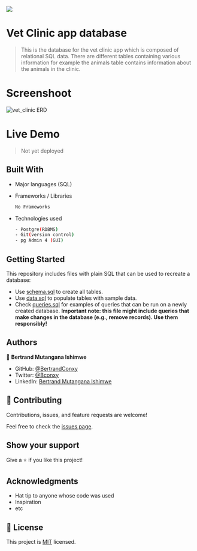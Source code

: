 ![](https://img.shields.io/badge/VetClinicDB-blue)

# Vet Clinic app database

> This is the database for the vet clinic app which is composed of relational SQL data. There are different tables containing various information for example the animals table contains information about the animals in the clinic.

# Screenshoot

![vet_clinic ERD](https://user-images.githubusercontent.com/90222110/161775883-75ee23ed-c353-47c4-80b8-7f4bdff4a699.png)

# Live Demo
> Not yet deployed

## Built With

- Major languages (SQL)

- Frameworks / Libraries
  ```bash
  No Frameworks
  ```

- Technologies used 
  
  ``` bash
  - Postgre(RDBMS)
  - Git(version control)
  - pg Admin 4 (GUI)
  ```


## Getting Started

This repository includes files with plain SQL that can be used to recreate a database:

- Use [schema.sql](./schema.sql) to create all tables.
- Use [data.sql](./data.sql) to populate tables with sample data.
- Check [queries.sql](./queries.sql) for examples of queries that can be run on a newly created database. **Important note: this file might include queries that make changes in the database (e.g., remove records). Use them responsibly!**


## Authors

👤 **Bertrand Mutangana Ishimwe**

- GitHub: [@BertrandConxy](https://github.com/BertrandConxy)
- Twitter: [@Bconxy](https://twitter.com/BertrandMutanga)
- LinkedIn: [Bertrand Mutangana Ishimwe](https://www.linkedin.com/in/bertrandmutangana)


## 🤝 Contributing

Contributions, issues, and feature requests are welcome!

Feel free to check the [issues page](https://github.com/BertrandConxy/Vet-clinic-database/issues).

## Show your support

Give a ⭐️ if you like this project!

## Acknowledgments

- Hat tip to anyone whose code was used
- Inspiration
- etc

## 📝 License

This project is [MIT](./MIT.md) licensed.
